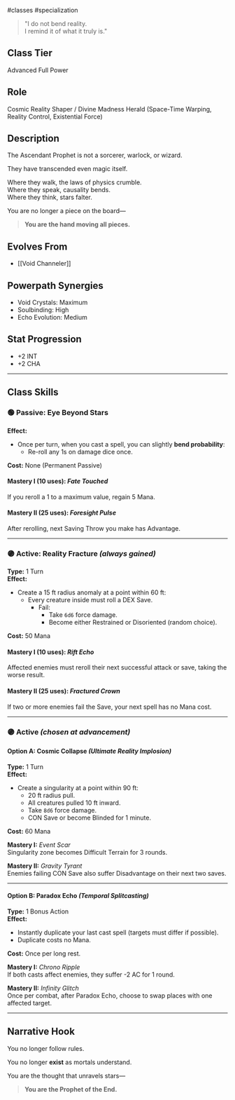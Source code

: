 #classes #specialization 

> "I do not bend reality.  
> I remind it of what it truly is."

## Class Tier  
Advanced Full Power

## Role  
Cosmic Reality Shaper / Divine Madness Herald (Space-Time Warping, Reality Control, Existential Force)

## Description  
The Ascendant Prophet is not a sorcerer, warlock, or wizard.

They have transcended even magic itself.

Where they walk, the laws of physics crumble.  
Where they speak, causality bends.  
Where they think, stars falter.

You are no longer a piece on the board—  
> **You are the hand moving all pieces.**

## Evolves From  
- [[Void Channeler]]

## Powerpath Synergies  
- Void Crystals: Maximum  
- Soulbinding: High  
- Echo Evolution: Medium

## Stat Progression  
- +2 INT  
- +2 CHA

---

## Class Skills

### 🟢 Passive: **Eye Beyond Stars**  
**Effect:**  
- Once per turn, when you cast a spell, you can slightly **bend probability**:  
  - Re-roll any 1s on damage dice once.

**Cost:** None (Permanent Passive)

#### Mastery I (10 uses): *Fate Touched*  
If you reroll a 1 to a maximum value, regain 5 Mana.

#### Mastery II (25 uses): *Foresight Pulse*  
After rerolling, next Saving Throw you make has Advantage.

---

### 🟣 Active: **Reality Fracture** *(always gained)*  
**Type:** 1 Turn  
**Effect:**  
- Create a 15 ft radius anomaly at a point within 60 ft:  
  - Every creature inside must roll a DEX Save.  
    - Fail:  
      - Take `6d6` force damage.  
      - Become either Restrained or Disoriented (random choice).

**Cost:** 50 Mana

#### Mastery I (10 uses): *Rift Echo*  
Affected enemies must reroll their next successful attack or save, taking the worse result.

#### Mastery II (25 uses): *Fractured Crown*  
If two or more enemies fail the Save, your next spell has no Mana cost.

---

### 🟣 Active *(chosen at advancement)*

#### Option A: **Cosmic Collapse** *(Ultimate Reality Implosion)*  
**Type:** 1 Turn  
**Effect:**  
- Create a singularity at a point within 90 ft:  
  - 20 ft radius pull.  
  - All creatures pulled 10 ft inward.  
  - Take `8d6` force damage.  
  - CON Save or become Blinded for 1 minute.

**Cost:** 60 Mana

**Mastery I:** *Event Scar*  
Singularity zone becomes Difficult Terrain for 3 rounds.

**Mastery II:** *Gravity Tyrant*  
Enemies failing CON Save also suffer Disadvantage on their next two saves.

---

#### Option B: **Paradox Echo** *(Temporal Splitcasting)*  
**Type:** 1 Bonus Action  
**Effect:**  
- Instantly duplicate your last cast spell (targets must differ if possible).  
- Duplicate costs no Mana.

**Cost:** Once per long rest.

**Mastery I:** *Chrono Ripple*  
If both casts affect enemies, they suffer -2 AC for 1 round.

**Mastery II:** *Infinity Glitch*  
Once per combat, after Paradox Echo, choose to swap places with one affected target.

---

## Narrative Hook  
You no longer follow rules.

You no longer **exist** as mortals understand.

You are the thought that unravels stars—  
> **You are the Prophet of the End.**